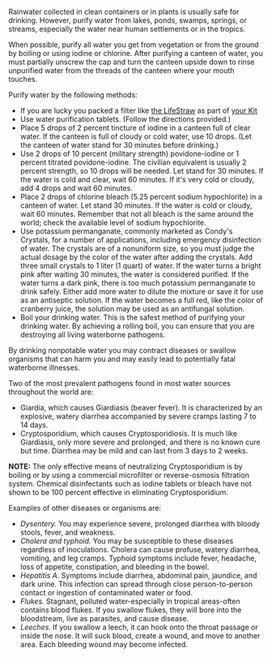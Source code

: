 
Rainwater collected in clean containers or in plants is usually safe for drinking. However, purify water from lakes, ponds, swamps, springs, or streams, especially the water near human settlements or in the tropics.

When possible, purify all water you get from vegetation or from the ground by boiling or using iodine or chlorine. After purifying a canteen of water, you must partially unscrew the cap and turn the canteen upside down to rinse unpurified water from the threads of the canteen where your mouth touches.

Purify water by the following methods:

* If you are lucky you packed a filter like [the LifeStraw](LifeStraw) as part of [your Kit](Kits)
* Use water purification tablets. (Follow the directions provided.)
* Place 5 drops of 2 percent tincture of iodine in a canteen full of clear water. If the canteen is full of cloudy or cold water, use 10 drops. (Let the canteen of water stand for 30 minutes before drinking.)
* Use 2 drops of 10 percent (military strength) povidone-iodine or 1 percent titrated povidone-iodine. The civilian equivalent is usually 2 percent strength, so 10 drops will be needed. Let stand for 30 minutes. If the water is cold and clear, wait 60 minutes. If it's very cold or cloudy, add 4 drops and wait 60 minutes.
* Place 2 drops of chlorine bleach (5.25 percent sodium hypochlorite) in a canteen of water. Let stand 30 minutes. If the water is cold or cloudy, wait 60 minutes. Remember that not all bleach is the same around the world; check the available level of sodium hypochlorite.
* Use potassium permanganate, commonly marketed as Condy's Crystals, for a number of applications, including emergency disinfection of water. The crystals are of a nonuniform size, so you must judge the actual dosage by the color of the water after adding the crystals. Add three small crystals to 1 liter (1 quart) of water. If the water turns a bright pink after waiting 30 minutes, the water is considered purified. If the water turns a dark pink, there is too much potassium permanganate to drink safely. Either add more water to dilute the mixture or save it for use as an antiseptic solution. If the water becomes a full red, like the color of cranberry juice, the solution may be used as an antifungal solution.
* Boil your drinking water. This is the safest method of purifying your drinking water. By achieving a rolling boil, you can ensure that you are destroying all living waterborne pathogens.

By drinking nonpotable water you may contract diseases or swallow organisms that can harm you and may easily lead to potentially fatal waterborne illnesses.

Two of the most prevalent pathogens found in most water sources throughout the world are:

* Giardia, which causes Giardiasis (beaver fever). It is characterized by an explosive, watery diarrhea accompanied by severe cramps lasting 7 to 14 days.
* Cryptosporidium, which causes Cryptosporidiosis. It is much like Giardiasis, only more severe and prolonged, and there is no known cure but time. Diarrhea may be mild and can last from 3 days to 2 weeks.

**NOTE:** The only effective means of neutralizing Cryptosporidium is by boiling or by using a commercial microfilter or reverse-osmosis filtration system. Chemical disinfectants such as iodine tablets or bleach have not shown to be 100 percent effective in eliminating Cryptosporidium.

Examples of other diseases or organisms are:

* _Dysentery._ You may experience severe, prolonged diarrhea with bloody stools, fever, and weakness.
* _Cholera and typhoid._ You may be susceptible to these diseases regardless of inoculations. Cholera can cause profuse, watery diarrhea, vomiting, and leg cramps. Typhoid symptoms include fever, headache, loss of appetite, constipation, and bleeding in the bowel.
* _Hepatitis A._ Symptoms include diarrhea, abdominal pain, jaundice, and dark urine. This infection can spread through close person-to-person contact or ingestion of contaminated water or food.
* _Flukes._ Stagnant, polluted water-especially in tropical areas-often contains blood flukes. If you swallow flukes, they will bore into the bloodstream, live as parasites, and cause disease.
* _Leeches._ If you swallow a leech, it can hook onto the throat passage or inside the nose. It will suck blood, create a wound, and move to another area. Each bleeding wound may become infected.

